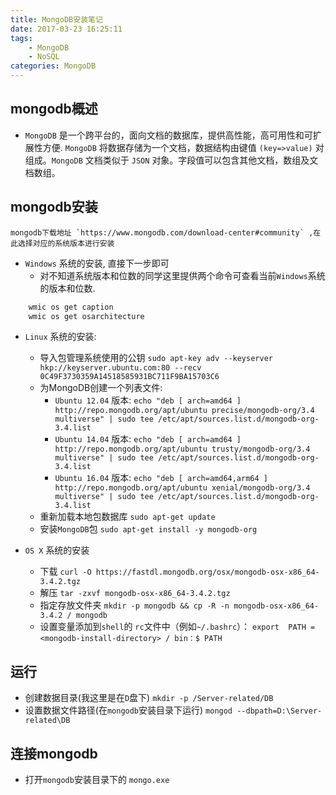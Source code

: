 ```yaml
---
title: MongoDB安装笔记
date: 2017-03-23 16:25:11
tags:
    - MongoDB
    - NoSQL
categories: MongoDB
---
```


## mongodb概述

- `MongoDB` 是一个跨平台的，面向文档的数据库，提供高性能，高可用性和可扩展性方便. `MongoDB` 将数据存储为一个文档，数据结构由键值 `(key=>value)` 对组成。`MongoDB` 文档类似于 `JSON` 对象。字段值可以包含其他文档，数组及文档数组。

<!--more-->

## mongodb安装

    mongodb下载地址 `https://www.mongodb.com/download-center#community` ,在此选择对应的系统版本进行安装

- `Windows` 系统的安装, 直接下一步即可
    + 对不知道系统版本和位数的同学这里提供两个命令可查看当前`Windows`系统的版本和位数.
```sh
    wmic os get caption
    wmic os get osarchitecture
```

- `Linux` 系统的安装:
    + 导入包管理系统使用的公钥 `sudo apt-key adv --keyserver hkp://keyserver.ubuntu.com:80 --recv 0C49F3730359A14518585931BC711F9BA15703C6`
    + 为MongoDB创建一个列表文件:
        * `Ubuntu 12.04` 版本: `echo "deb [ arch=amd64 ] http://repo.mongodb.org/apt/ubuntu precise/mongodb-org/3.4 multiverse" | sudo tee /etc/apt/sources.list.d/mongodb-org-3.4.list`
        * `Ubuntu 14.04` 版本: `echo "deb [ arch=amd64 ] http://repo.mongodb.org/apt/ubuntu trusty/mongodb-org/3.4 multiverse" | sudo tee /etc/apt/sources.list.d/mongodb-org-3.4.list`
        * `Ubuntu 16.04` 版本: `echo "deb [ arch=amd64,arm64 ] http://repo.mongodb.org/apt/ubuntu xenial/mongodb-org/3.4 multiverse" | sudo tee /etc/apt/sources.list.d/mongodb-org-3.4.list`
    + 重新加载本地包数据库 `sudo apt-get update`
    + 安装`MongoDB`包 `sudo apt-get install -y mongodb-org`

- `OS X` 系统的安装
    + 下载 `curl -O https://fastdl.mongodb.org/osx/mongodb-osx-x86_64-3.4.2.tgz`
    + 解压 `tar -zxvf mongodb-osx-x86_64-3.4.2.tgz`
    + 指定存放文件夹 `mkdir -p mongodb && cp -R -n mongodb-osx-x86_64-3.4.2 / mongodb`
    + 设置变量添加到`shell`的 `rc`文件中（例如`~/.bashrc`）： `export  PATH = <mongodb-install-directory> / bin：$ PATH`

## 运行

 - 创建数据目录(我这里是在`D`盘下) `mkdir -p /Server-related/DB`
 - 设置数据文件路径(在`mongodb`安装目录下运行) `mongod --dbpath=D:\Server-related\DB`

## 连接mongodb

- 打开`mongodb`安装目录下的 `mongo.exe`
